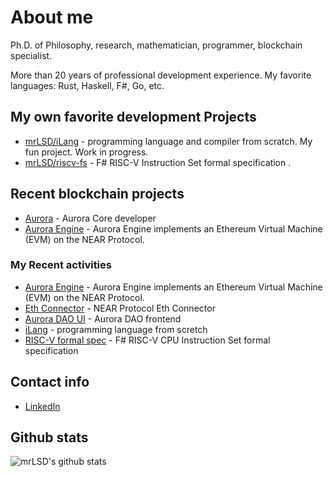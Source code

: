 # About me
Ph.D. of Philosophy, research, mathematician, programmer, blockchain specialist.

More than 20 years of professional development experience.
My favorite languages: Rust, Haskell, F#, Go, etc.

## My own favorite development Projects
* [mrLSD/iLang](https://github.com/mrLSD/iLang) - programming language and compiler from scratch.
  My fun project.  Work in progress.
* [mrLSD/riscv-fs](https://github.com/mrLSD/riscv-fs) - F# RISC-V Instruction Set formal specification .

## Recent blockchain projects
* [Aurora](https://github.com/aurora-is-near/) - Aurora Core developer
* [Aurora Engine](https://github.com/aurora-is-near/aurora-engine) -  Aurora Engine implements an Ethereum Virtual Machine (EVM) on the NEAR Protocol.

### My Recent activities
* [Aurora Engine](https://github.com/aurora-is-near/aurora-engine) -  Aurora Engine implements an Ethereum Virtual Machine (EVM) on the NEAR Protocol.
* [Eth Connector](https://github.com/aurora-is-near/eth-connector) - NEAR Protocol Eth Connector
* [Aurora DAO UI](https://github.com/aurora-is-near/aurora-dao-ui) - Aurora DAO frontend
* [iLang](https://github.com/mrLSD/iLang) - programming language from scretch
* [RISC-V formal spec](https://github.com/mrLSD/riscv-fs) -  F# RISC-V CPU Instruction Set formal specification

## Contact info
* [LinkedIn](https://www.linkedin.com/in/evgeny-ukhanov/)

## Github stats
![mrLSD's github stats](https://github-readme-stats.vercel.app/api?username=mrlsd&count_private=true&hide_title=true)
